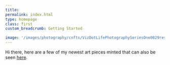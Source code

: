 ```yaml
---
title: 
permalink: index.html
type: homepage
class: first
custom_breadcrumb: Getting Started

image: '/images/photography/cnfts/VizDotLifePhotographySeriesOne0029resized_25.jpg'
---
```


Hi there, here are a few of my newest art pieces minted that can also be seen [here](https://www.jpg.store/collection/vizlifeartcollection).


